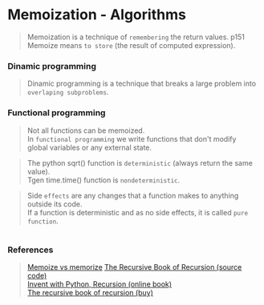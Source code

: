 # Memoization - Algorithms

> Memoization is a technique of `remembering` the return values. p151  
Memoize means `to store` (the result of computed expression).  

### Dinamic programming
> Dinamic programming is a technique that breaks a large problem into  
`overlaping subproblems`.

### Functional programming
> Not all functions can be memoized.  
In `functional programming` we write functions that don't modify   
global variables or any external state.  

> The python sqrt() function is `deterministic` (always return the same value).  
Tgen time.time() function is `nondeterministic`.  

> Side `effects` are any changes that a function makes to anything outside its code.  
If a function is deterministic and as no side effects, it is called `pure function`.  

#

### References
> [Memoize vs memorize](https://wikidiff.com/memoize/memorize)
[The Recursive Book of Recursion (source code)](https://github.com/asweigart/the-recursive-book-of-recursion)  
[Invent with Python, Recursion (online book)](https://inventwithpython.com/recursion/)  
[The recursive book of recursion (buy)](https://www.amazon.com/gp/product/B09BKL34VL)   